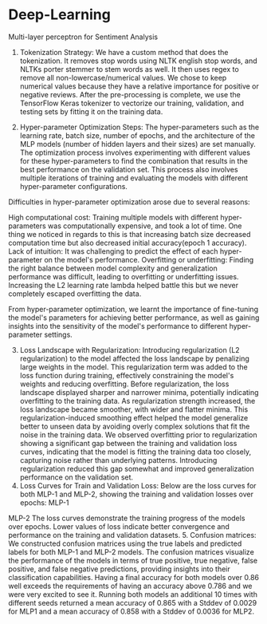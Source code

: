 # Deep-Learning
Multi-layer perceptron for Sentiment Analysis
1.	Tokenization Strategy: We have a custom method that does the tokenization.  It removes stop words using NLTK english stop words, and NLTKs porter stemmer to stem words as well.  It then uses regex to remove all non-lowercase/numerical values.  We chose to keep numerical values because they have a relative importance for positive or negative reviews.  After the pre-processing is complete, we use the TensorFlow Keras tokenizer to vectorize our training, validation, and testing sets by fitting it on the training data.

2.	Hyper-parameter Optimization Steps: The hyper-parameters such as the learning rate, batch size, number of epochs, and the architecture of the MLP models (number of hidden layers and their sizes) are set manually. The optimization process involves experimenting with different values for these hyper-parameters to find the combination that results in the best performance on the validation set. This process also involves multiple iterations of training and evaluating the models with different hyper-parameter configurations.

Difficulties in hyper-parameter optimization arose due to several reasons:

High computational cost: Training multiple models with different hyper-parameters was computationally expensive, and took a lot of time.  One thing we noticed in regards to this is that increasing batch size decreased computation time but also decreased initial accuracy(epoch 1 accuracy).
Lack of intuition: It was challenging to predict the effect of each hyper-parameter on the model's performance.
Overfitting or underfitting: Finding the right balance between model complexity and generalization performance was difficult, leading to overfitting or underfitting issues.  Increasing the L2 learning rate lambda helped battle this but we never completely escaped overfitting the data.

From hyper-parameter optimization, we learnt the importance of fine-tuning the model's parameters for achieving better performance, as well as gaining insights into the sensitivity of the model's performance to different hyper-parameter settings.

3.	Loss Landscape with Regularization: Introducing regularization (L2 regularization) to the model affected the loss landscape by penalizing large weights in the model. This regularization term was added to the loss function during training, effectively constraining the model's weights and reducing overfitting.
Before regularization, the loss landscape displayed sharper and narrower minima, potentially indicating overfitting to the training data. As regularization strength increased, the loss landscape became smoother, with wider and flatter minima. This regularization-induced smoothing effect helped the model generalize better to unseen data by avoiding overly complex solutions that fit the noise in the training data.
We observed overfitting prior to regularization showing a significant gap between the training and validation loss curves, indicating that the model is fitting the training data too closely, capturing noise rather than underlying patterns. Introducing regularization reduced this gap somewhat and improved generalization performance on the validation set.
4.	Loss Curves for Train and Validation Loss:
Below are the loss curves for both MLP-1 and MLP-2, showing the training and validation losses over epochs:
MLP-1
 

MLP-2
The loss curves demonstrate the training progress of the models over epochs. Lower values of loss indicate better convergence and performance on the training and validation datasets.
5.	Confusion matrices: We constructed confusion matrices using the true labels and predicted labels for both MLP-1 and MLP-2 models.
The confusion matrices visualize the performance of the models in terms of true positive, true negative, false positive, and false negative predictions, providing insights into their classification capabilities.  Having a final accuracy for both models over 0.86 well exceeds the requirements of having an accuracy above 0.786 and we were very excited to see it.  Running both models an additional 10 times with different seeds returned a mean accuracy of 0.865 with a Stddev of 0.0029 for MLP1 and a mean accuracy of 0.858 with a Stddev of 0.0036 for MLP2.

